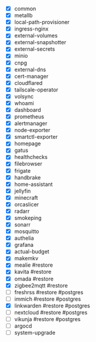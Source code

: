 - [x] common
- [x] metallb
- [x] local-path-provisioner
- [x] ingress-nginx
- [x] external-volumes
- [x] external-snapshotter
- [x] external-secrets
- [x] minio
- [x] cnpg
- [x] external-dns
- [x] cert-manager
- [x] cloudflared
- [x] tailscale-operator
- [x] volsync
- [x] whoami
- [x] dashboard
- [x] prometheus
- [x] alertmanager
- [x] node-exporter
- [x] smartctl-exporter
- [x] homepage
- [x] gatus
- [x] healthchecks
- [x] filebrowser
- [x] frigate
- [x] handbrake
- [x] home-assistant
- [x] jellyfin
- [x] minecraft
- [x] orcaslicer
- [x] radarr
- [x] smokeping
- [x] sonarr
- [x] mosquitto
- [x] authelia
- [x] grafana
- [x] actual-budget
- [x] makemkv
- [x] mealie #restore
- [x] kavita #restore
- [x] omada #restore
- [x] zigbee2mqtt #restore
- [ ] freshrss #restore #postgres
- [ ] immich #restore #postgres
- [x] linkwarden #restore #postgres
- [ ] nextcloud #restore #postgres
- [ ] vikunja #restore #postgres
- [ ] argocd
- [ ] system-upgrade
